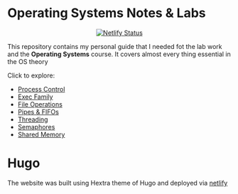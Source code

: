 # Operating Systems Notes & Labs
<p align="center">
  <a href="https://app.netlify.com/projects/os-ref/deploys">
    <img src="https://api.netlify.com/api/v1/badges/6164c583-e464-45f8-9bef-5c68920fad55/deploy-status" alt="Netlify Status">
  </a>
</p>

This repository contains my personal guide that I needed fot the lab work and the **Operating Systems** course. It covers almost every thing essential in the OS theory

Click to explore:

- [Process Control](content/Process%20Control/_index.md)
- [Exec Family](content/Exec%20Family/_index.md)
- [File Operations](content/File%20Operations/_index.md)
- [Pipes & FIFOs](content/Pipes%20%26%20FIFOs/_index.md)
- [Threading](content/Threading/_index.md)
- [Semaphores](content/Semaphores/_index.md)
- [Shared Memory](content/Shared%20Memory/_index.md)

# Hugo
 The website was built using Hextra theme of Hugo and deployed via [netlify](https://os-ref.netlify.app)
